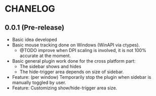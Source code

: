 # CHANELOG

## 0.0.1 (Pre-release)

+ Basic idea developed
+ Basic mouse tracking done on Windows (WinAPI via ctypes).
	- @TODO improve when DPI scaling is involved, it is not 100% accurate at the moment.
+ Basic general plugin work done for the cross platform part:
	- The sidebar shows and hides
	- The hide-trigger area depends on size of sidebar.
+ Feature: (per window) Temporarily stop the plugin when sidebar is manually toggled by user.
+ Feature: Customizing show/hide-trigger area size.